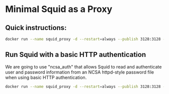 # Minimal Squid as a Proxy

## Quick instructions:

```bash
docker run --name squid_proxy -d --restart=always --publish 3128:3128 -p 2222:22 --volume /var/spool/squid thelebster/docker-squid-simple-proxy
```

## Run Squid with a basic HTTP authentication

We are going to use "ncsa_auth" that allows Squid to read and authenticate user and password information from an NCSA httpd-style password file when using basic HTTP authentication.

```bash
docker run --name squid_proxy -d --restart=always --publish 3128:3128 -p 2222:22 -e SQUID_USER=qwerty -e SQUID_PASS=iddqd --volume /var/spool/squid thelebster/docker-squid-simple-proxy
```
